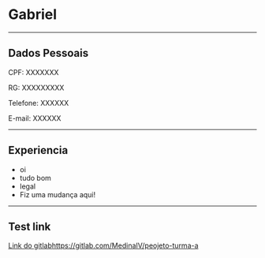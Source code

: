 # Gabriel

---

## Dados Pessoais


CPF: XXXXXXX

RG: XXXXXXXXX

Telefone: XXXXXX

E-mail: XXXXXX


---
## Experiencia

- oi
- tudo bom
- legal
- Fiz uma mudança aqui!

---
## Test link
[Link do gitlab](https://gitlab.com/MedinaIV/peojeto-turma-a)https://gitlab.com/MedinaIV/peojeto-turma-a
